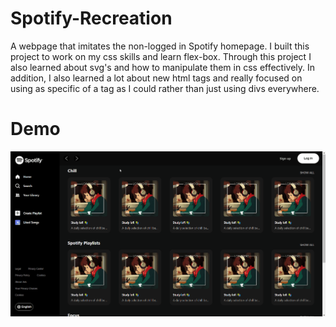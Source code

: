 # Spotify-Recreation
A webpage that imitates the non-logged in Spotify homepage. I built this project to work on my css skills and learn flex-box. Through this project I also learned about svg's and how to manipulate them in css effectively. In addition, I also learned a lot about new html tags and really focused on using as specific of a tag as I could rather than just using divs everywhere.

# Demo
![A demo of the website that demonstates some of the animations and on-hover css](SpotifyDemo.gif)
